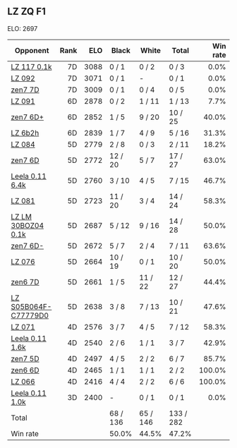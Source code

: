## LZ ZQ F1 ##

ELO: 2697

Opponent | Rank | ELO | Black | White | Total | Win rate
---------|-----:|----:|-------|-------|-------|-------:
[LZ 117 0.1k](LZ%20117%200.1k.md) | 7D | 3088 | 0 / 1 | 0 / 2 | 0 / 3 | 0.0%
[LZ 092](LZ%20092.md) | 7D | 3071 | 0 / 1 | - | 0 / 1 | 0.0%
[zen7 7D](zen7%207D.md) | 7D | 3009 | 0 / 1 | 0 / 4 | 0 / 5 | 0.0%
[LZ 091](LZ%20091.md) | 6D | 2878 | 0 / 2 | 1 / 11 | 1 / 13 | 7.7%
[zen7 6D+](zen7%206D+.md) | 6D | 2852 | 1 / 5 | 9 / 20 | 10 / 25 | 40.0%
[LZ 6b2h](LZ%206b2h.md) | 6D | 2839 | 1 / 7 | 4 / 9 | 5 / 16 | 31.3%
[LZ 084](LZ%20084.md) | 5D | 2779 | 2 / 8 | 0 / 3 | 2 / 11 | 18.2%
[zen7 6D](zen7%206D.md) | 5D | 2772 | 12 / 20 | 5 / 7 | 17 / 27 | 63.0%
[Leela 0.11 6.4k](Leela%200.11%206.4k.md) | 5D | 2760 | 3 / 10 | 4 / 5 | 7 / 15 | 46.7%
[LZ 081](LZ%20081.md) | 5D | 2723 | 11 / 20 | 3 / 4 | 14 / 24 | 58.3%
[LZ LM 30BOZ04 0.1k](LZ%20LM%2030BOZ04%200.1k.md) | 5D | 2687 | 5 / 12 | 9 / 16 | 14 / 28 | 50.0%
[zen7 6D-](zen7%206D-.md) | 5D | 2672 | 5 / 7 | 2 / 4 | 7 / 11 | 63.6%
[LZ 076](LZ%20076.md) | 5D | 2664 | 10 / 19 | 0 / 1 | 10 / 20 | 50.0%
[zen6 7D](zen6%207D.md) | 5D | 2661 | 1 / 5 | 11 / 22 | 12 / 27 | 44.4%
[LZ S05B064F-C77779D0](LZ%20S05B064F-C77779D0.md) | 5D | 2638 | 3 / 8 | 7 / 13 | 10 / 21 | 47.6%
[LZ 071](LZ%20071.md) | 4D | 2576 | 3 / 7 | 4 / 5 | 7 / 12 | 58.3%
[Leela 0.11 1.6k](Leela%200.11%201.6k.md) | 4D | 2540 | 2 / 6 | 1 / 1 | 3 / 7 | 42.9%
[zen7 5D](zen7%205D.md) | 4D | 2497 | 4 / 5 | 2 / 2 | 6 / 7 | 85.7%
[zen6 6D](zen6%206D.md) | 4D | 2465 | 1 / 1 | 1 / 1 | 2 / 2 | 100.0%
[LZ 066](LZ%20066.md) | 4D | 2416 | 4 / 4 | 2 / 2 | 6 / 6 | 100.0%
[Leela 0.11 1.0k](Leela%200.11%201.0k.md) | 3D | 2400 | - | 0 / 1 | 0 / 1 | 0.0%
Total | | | 68 / 136 | 65 / 146 | 133 / 282 | 
Win rate| | | 50.0% | 44.5% | 47.2% | 
